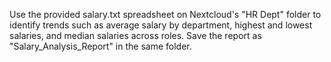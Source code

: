 Use the provided salary.txt spreadsheet on Nextcloud's "HR Dept" folder to identify trends such as average salary by department, highest and lowest salaries, and median salaries across roles. Save the report as "Salary_Analysis_Report" in the same folder.